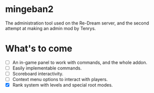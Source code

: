 # mingeban2

The administration tool used on the Re-Dream server, and the second attempt at making an admin mod by Tenrys.

# What's to come

- [ ] An in-game panel to work with commands, and the whole addon.
- [ ] Easily implementable commands.
- [ ] Scoreboard interactivity.
- [ ] Context menu options to interact with players.
- [x] Rank system with levels and special root modes.